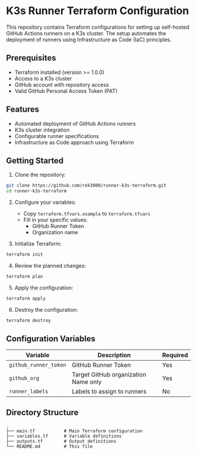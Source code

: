# K3s Runner Terraform Configuration

This repository contains Terraform configurations for setting up self-hosted GitHub Actions runners on a K3s cluster. The setup automates the deployment of runners using Infrastructure as Code (IaC) principles.

## Prerequisites

- Terraform installed (version >= 1.0.0)
- Access to a K3s cluster
- GitHub account with repository access
- Valid GitHub Personal Access Token (PAT)

## Features

- Automated deployment of GitHub Actions runners
- K3s cluster integration
- Configurable runner specifications
- Infrastructure as Code approach using Terraform

## Getting Started

1. Clone the repository:
```bash
git clone https://github.com/rek3000/runner-k3s-terraform.git
cd runner-k3s-terraform
```

2. Configure your variables:
   - Copy `terraform.tfvars.example` to `terraform.tfvars`
   - Fill in your specific values:
     - GitHub Runner Token
     - Organization name

3. Initialize Terraform:
```bash
terraform init
```

4. Review the planned changes:
```bash
terraform plan
```

5. Apply the configuration:
```bash
terraform apply
```

6. Destroy the configuration:
```bash
terraform destroy
```

## Configuration Variables

| Variable | Description | Required |
|----------|-------------|----------|
| `github_runner_token` | GitHub Runner Token | Yes |
| `github_org` | Target GitHub organization Name only | Yes |
| `runner_labels` | Labels to assign to runners | No |

## Directory Structure

```
.
├── main.tf           # Main Terraform configuration
├── variables.tf      # Variable definitions
├── outputs.tf        # Output definitions
└── README.md         # This file
```
